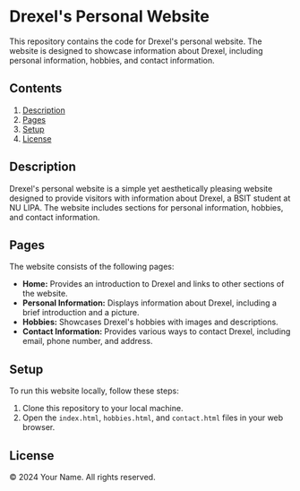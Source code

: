 # Drexel's Personal Website

This repository contains the code for Drexel's personal website. The website is designed to showcase information about Drexel, including personal information, hobbies, and contact information.

## Contents

1. [Description](#description)
2. [Pages](#pages)
3. [Setup](#setup)
4. [License](#license)

## Description

Drexel's personal website is a simple yet aesthetically pleasing website designed to provide visitors with information about Drexel, a BSIT student at NU LIPA. The website includes sections for personal information, hobbies, and contact information.

## Pages

The website consists of the following pages:

- **Home:** Provides an introduction to Drexel and links to other sections of the website.
- **Personal Information:** Displays information about Drexel, including a brief introduction and a picture.
- **Hobbies:** Showcases Drexel's hobbies with images and descriptions.
- **Contact Information:** Provides various ways to contact Drexel, including email, phone number, and address.

## Setup

To run this website locally, follow these steps:

1. Clone this repository to your local machine.
2. Open the `index.html`, `hobbies.html`, and `contact.html` files in your web browser.

## License

&copy; 2024 Your Name. All rights reserved.

